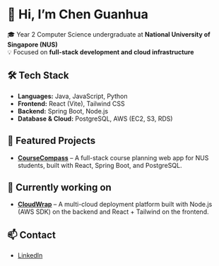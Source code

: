 # 👋 Hi, I’m Chen Guanhua

🎓 Year 2 Computer Science undergraduate at **National University of Singapore (NUS)**  
💡 Focused on **full-stack development and cloud infrastructure**  


## 🛠 Tech Stack
- **Languages:** Java, JavaScript, Python  
- **Frontend:** React (Vite), Tailwind CSS  
- **Backend:** Spring Boot, Node.js  
- **Database & Cloud:** PostgreSQL, AWS (EC2, S3, RDS)  



## 🚀 Featured Projects
- **[CourseCompass](https://github.com/e-hua/CourseCompass-demo)** – A full-stack course planning web app for NUS students, built with React, Spring Boot, and PostgreSQL.  


## 🔭 Currently working on
- **[CloudWrap](https://github.com/e-hua/CloudWrap)** – A multi-cloud deployment platform built with Node.js (AWS SDK) on the backend and React + Tailwind on the frontend.


## 📫 Contact
- [LinkedIn](https://www.linkedin.com/in/guanhua-chen-089319325)  
